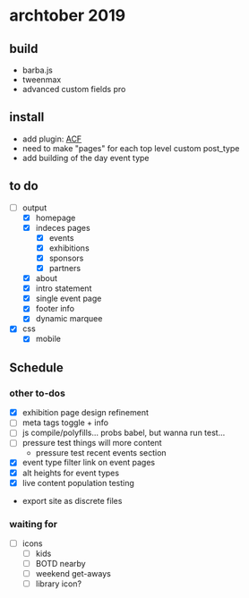 # archtober 2019

## build
- barba.js
- tweenmax
- advanced custom fields pro

## install
- add plugin: [ACF](https://www.advancedcustomfields.com/)
- need to make "pages" for each top level custom post_type
- add building of the day event type

## to do
- [ ] output
	- [x] homepage
	- [x] indeces pages
		- [x] events
		- [x] exhibitions
		- [x] sponsors
		- [x] partners
	- [x] about
	- [x] intro statement
	- [x] single event page
	- [x] footer info
	- [x] dynamic marquee
- [x] css
	- [x] mobile

## Schedule

### other to-dos
- [x] exhibition page design refinement
- [ ] meta tags toggle + info
- [ ] js compile/polyfills... probs babel, but wanna run test... 
- [ ] pressure test things will more content
	- pressure test recent events section
- [x] event type filter link on event pages
- [x] alt heights for event types
- [x] live content population testing
- export site as discrete files




### waiting for 
- [ ] icons
	- [ ] kids
	- [ ] BOTD nearby
	- [ ] weekend get-aways
	- [ ] library icon?